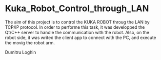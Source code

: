 # Kuka_Robot_Control_through_LAN
The aim of this project is to control the KUKA ROBOT throug the LAN by TCP/IP protocol.
In order to performe this task, it was developped the Qt/C++ server to handle the communication with the robot.
Also, on the robot side, it was writed the client app to connect with the PC, and execute the movig the robot arm.

Dumitru Loghin
